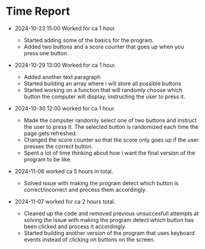 # Time Report

- 2024-10-23 15:00 Worked for ca 1 hour.
  - Started adding some of the basics for the program.
  - Added two buttons and a score counter that goes up when you press one button.
 
- 2024-10-29 13:00 Worked for ca 1 hour.
  - Added another text paragraph
  - Started building an array where i will store all possible buttons
  - Started working on a function that will randomly choose which button the computer will display, instructing the user to press it.

- 2024-10-30 12:00 worked for ca 1 hour.
  - Made the computer randomly select one of two buttons and instruct the user to press it. The selected button is randomized each time the page gets refreshed.
  - Changed the score counter so that the score only goes up if the user presses the correct button.
  - Spent a lot of time thinking about how i want the final version of the program to be like.

- 2024-11-06 worked ca 5 hours in total.
  - Solved issue with making the program detect which button is correct/incorrect and process them accordingly.

- 2024-11-07 worked for ca 2 hours total.
  - Cleaned up the code and removed previous unsuccesfull attempts at solving the issue with making the program detect which button has been clicked and process it accordingly.
  - Started building another version of the program that uses keyboard events instead of clicking on buttons on the screen.
